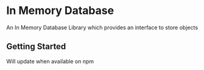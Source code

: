 # In Memory Database

An In Memory Database Library which provides an interface to store objects

## Getting Started

Will update when available on npm
